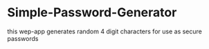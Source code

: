 # Simple-Password-Generator
this wep-app generates random 4 digit characters for use as secure passwords 
